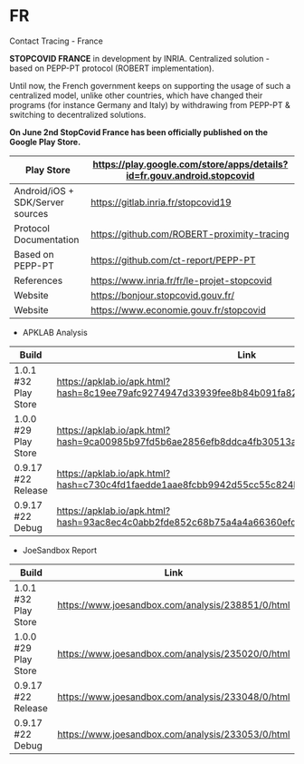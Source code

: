 # FR
Contact Tracing - France

**STOPCOVID FRANCE** in development by INRIA. Centralized solution - based on PEPP-PT protocol (ROBERT implementation). 

Until now, the French government keeps on supporting the usage of such a centralized model, unlike other countries, which have changed their programs (for instance Germany and Italy) by withdrawing from PEPP-PT & switching to decentralized solutions.

**On June 2nd StopCovid France has been officially published on the Google Play Store.**

Play Store | https://play.google.com/store/apps/details?id=fr.gouv.android.stopcovid
-----------|------------------------------------------------------------------------
Android/iOS + SDK/Server sources | https://gitlab.inria.fr/stopcovid19
Protocol Documentation | https://github.com/ROBERT-proximity-tracing
Based on PEPP-PT | https://github.com/ct-report/PEPP-PT
References | https://www.inria.fr/fr/le-projet-stopcovid
Website | https://bonjour.stopcovid.gouv.fr/
Website | https://www.economie.gouv.fr/stopcovid

- APKLAB Analysis

Build | Link
------|-----
1.0.1 #32 Play Store | https://apklab.io/apk.html?hash=8c19ee79afc9274947d33939fee8b84b091fa824ddf83979b782adfb89fc9843
1.0.0 #29 Play Store | https://apklab.io/apk.html?hash=9ca00985b97fd5b6ae2856efb8ddca4fb30513a2b308afbb1b293c77965959a3
0.9.17 #22 Release | https://apklab.io/apk.html?hash=c730c4fd1faedde1aae8fcbb9942d55cc55c824be8bf83b9c8d75c713036db55
0.9.17 #22 Debug | https://apklab.io/apk.html?hash=93ac8ec4c0abb2fde852c68b75a4a4a66360efddc5a9b79fa5fc640310d97ac0

- JoeSandbox Report

Build | Link
------|-----
1.0.1 #32 Play Store | https://www.joesandbox.com/analysis/238851/0/html
1.0.0 #29 Play Store | https://www.joesandbox.com/analysis/235020/0/html
0.9.17 #22 Release | https://www.joesandbox.com/analysis/233048/0/html
0.9.17 #22 Debug | https://www.joesandbox.com/analysis/233053/0/html
